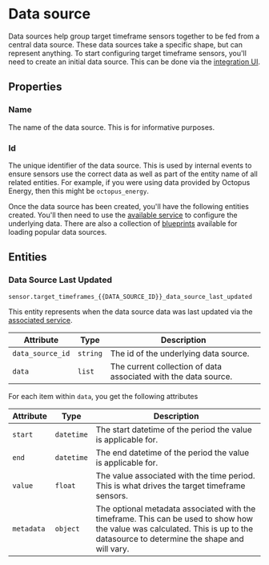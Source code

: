 # Data source

Data sources help group target timeframe sensors together to be fed from a central data source. These data sources take a specific shape, but can represent anything. To start configuring target timeframe sensors, you'll need to create an initial data source. This can be done via the [integration UI](https://my.home-assistant.io/redirect/config_flow_start/?domain=target_timeframes).

## Properties

### Name

The name of the data source. This is for informative purposes.

### Id

The unique identifier of the data source. This is used by internal events to ensure sensors use the correct data as well as part of the entity name of all related entities. For example, if you were using data provided by Octopus Energy, then this might be `octopus_energy`.

Once the data source has been created, you'll have the following entities created. You'll then need to use the [available service](../services.md#target_timeframesupdate_target_timeframe_data_source) to configure the underlying data. There are also a collection of [blueprints](../blueprints.md#data-sources) available for loading popular data sources.

## Entities

### Data Source Last Updated

`sensor.target_timeframes_{{DATA_SOURCE_ID}}_data_source_last_updated`

This entity represents when the data source data was last updated via the [associated service](../services.md#target_timeframesupdate_target_timeframe_data_source).

| Attribute | Type | Description |
|-----------|------|-------------|
| `data_source_id` | `string` | The id of the underlying data source. |
| `data` | `list` | The current collection of data associated with the data source. |

For each item within `data`, you get the following attributes

| Attribute | Type | Description |
|-----------|------|-------------|
| `start` | `datetime` | The start datetime of the period the value is applicable for. |
| `end` | `datetime` | The end datetime of the period the value is applicable for. |
| `value` | `float` | The value associated with the time period. This is what drives the target timeframe sensors. |
| `metadata` | `object` | The optional metadata associated with the timeframe. This can be used to show how the value was calculated. This is up to the datasource to determine the shape and will vary. |